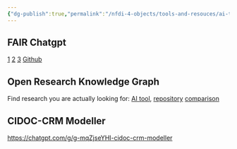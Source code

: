 ```yaml
---
{"dg-publish":true,"permalink":"/nfdi-4-objects/tools-and-resouces/ai-tools/","noteIcon":""}
---
```


## FAIR Chatgpt
[1](https://chatgpt.com/g/g-BkMR28wlV-fair) [2](https://chatgpt.com/gpts/editor/g-BkMR28wlV) [3](https://chatgpt.com/g/g-BkMR28wlV-fair) [Github](https://github.com/UB-Mannheim/FAIR-GPT)
## Open Research Knowledge Graph
Find research you are actually looking for: [AI tool](https://ask.orkg.org/), [repository](https://orkg.org/) [comparison](https://orkg.org/comparison/R702114)

## CIDOC-CRM Modeller
https://chatgpt.com/g/g-mqZjseYHI-cidoc-crm-modeller

